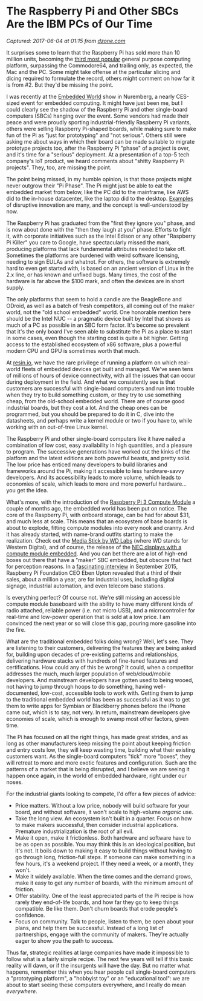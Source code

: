 # The Raspberry Pi and Other SBCs Are the IBM PCs of Our Time

_Captured: 2017-06-04 at 01:15 from [dzone.com](https://dzone.com/articles/the-raspberry-pi-and-other-sbcs-are-the-ibm-pcs-of?edition=304120&utm_source=Daily%20Digest&utm_medium=email&utm_campaign=dd%202017-06-03)_

It surprises some to learn that the Raspberry Pi has sold more than 10 million units, becoming the [third most popular](http://www.theinquirer.net/inquirer/news/3006780/the-raspberry-pi-is-suddenly-the-third-best-selling-computer-ever) general purpose computing platform, surpassing the Commodore64, and trailing only, as expected, the Mac and the PC. Some might take offense at the particular slicing and dicing required to formulate the record, others might comment on how far it is from #2. But they'd be missing the point.

I was recently at the [Embedded World](https://www.embedded-world.de/en) show in Nuremberg, a nearly CES-sized event for embedded computing. It might have just been me, but I could clearly see the shadow of the Raspberry Pi and other single-board computers (SBCs) hanging over the event. Some vendors had made their peace and were proudly sporting industrial-friendly Raspberry Pi variants, others were selling Raspberry Pi-shaped boards, while making sure to make fun of the Pi as "just for prototyping" and "not serious". Others still were asking me about ways in which their board can be made suitable to migrate prototype projects too, after the Raspberry Pi "phase" of a project is over, and it's time for a "serious" deployment. At a presentation of a top-5 tech company's IoT product, we heard comments about "shitty Raspberry Pi projects". They, too, are missing the point.

The point being missed, in my humble opinion, is that those projects might never outgrow their "Pi Phase". The Pi might just be able to eat the embedded market from below, like the PC did to the mainframe, like AWS did to the in-house datacenter, like the laptop did to the desktop. [Examples](https://en.wikipedia.org/wiki/Disruptive_innovation#Examples) of disruptive innovation are many, and the concept is well-understood by now.

The Raspberry Pi has graduated from the "first they ignore you" phase, and is now about done with the "then they laugh at you" phase. Efforts to fight it, with corporate initiatives such as the Intel Edison or any other "Raspberry Pi Killer" you care to Google, have spectacularly missed the mark, producing platforms that lack fundamental attributes needed to take off. Sometimes the platforms are burdened with weird software licensing, needing to sign EULAs and whatnot. For others, the software is extremely hard to even get started with, is based on an ancient version of Linux in the 2.x line, or has known and unfixed bugs. Many times, the cost of the hardware is far above the $100 mark, and often the devices are in short supply.

The only platforms that seem to hold a candle are the BeagleBone and ODroid, as well as a batch of fresh competitors, all coming out of the maker world, not the "old school embedded" world. One honorable mention here should be the Intel NUC -- a pragmatic device built by Intel that shoves as much of a PC as possible in an SBC form factor. It's become so prevalent that it's the only board I've seen able to substitute the Pi as a place to start in some cases, even though the starting cost is quite a bit higher. Getting access to the established ecosystem of x86 software, plus a powerful modern CPU and GPU is sometimes worth that much.

At [resin.io](https://resin.io), we have the rare privilege of running a platform on which real-world fleets of embedded devices get built and managed. We've seen tens of millions of hours of device connectivity, with all the issues that can occur during deployment in the field. And what we consistently see is that customers are successful with single-board computers and run into trouble when they try to build something custom, or they try to use something cheap, from the old-school embedded world. There are of course good industrial boards, but they cost a lot. And the cheap ones can be programmed, but you should be prepared to do it in C, dive into the datasheets, and perhaps write a kernel module or two if you have to, while working with an out-of-tree Linux kernel.

The Raspberry Pi and other single-board computers like it have nailed a combination of low cost, easy availability in high quantities, and a pleasure to program. The successive generations have worked out the kinks of the platform and the latest editions are both powerful beasts, and pretty solid. The low price has enticed many developers to build libraries and frameworks around the Pi, making it accessible to less hardware-savvy developers. And its accessibility leads to more volume, which leads to economies of scale, which leads to more and more powerful hardware… you get the idea.

What's more, with the introduction of the [Raspberry Pi 3 Compute Module](https://www.raspberrypi.org/products/compute-module-3/) a couple of months ago, the embedded world has been put on notice. The core of the Raspberry Pi, with onboard storage, can be had for about $31, and much less at scale. This means that an ecosystem of base boards is about to explode, fitting compute modules into every nook and cranny. And it has already started, with name-brand outfits starting to make the realization. Check out the [Media Stick by WD Labs](http://wdlabs.wd.com/products/media-stick/) (where WD stands for Western Digital), and of course, the release of the [NEC displays with a compute module embedded](https://www.raspberrypi.org/blog/compute-module-nec-display-near-you/). And you can bet there are a lot of high-end boxes out there that have a "maker" SBC embedded, but obscure that fact for perception reasons. In a [fascinating interview](https://www.youtube.com/watch?v=ZHRhiCPXFIA&t=17m52s) in September 2015, Raspberry Pi Foundation CEO Eben Upton revealed that a third of their sales, about a million a year, are for industrial uses, including digital signage, industrial automation, and even telecom base stations.

Is everything perfect? Of course not. We're still missing an accessible compute module baseboard with the ability to have many different kinds of radio attached, reliable power (i.e. not micro USB), and a microcontroller for real-time and low-power operation that is sold at a low price. I am convinced the next year or so will close this gap, pouring more gasoline into the fire.

What are the traditional embedded folks doing wrong? Well, let's see. They are listening to their customers, delivering the features they are being asked for, building upon decades of pre-existing patterns and relationships, delivering hardware stacks with hundreds of fine-tuned features and certifications. How could any of this be wrong? It could, when a competitor addresses the much, much larger population of web/cloud/mobile developers. And mainstream developers have gotten used to being wooed, not having to jump through hoops to do something, having well-documented, low-cost, accessible tools to work with. Getting them to jump to the traditional embedded world has been as successful as it was to get them to write apps for Symbian or Blackberry phones before the iPhone came out, which is to say, not very. In return, mainstream developers give economies of scale, which is enough to swamp most other factors, given time.

The Pi has focused on all the right things, has made great strides, and as long as other manufacturers keep missing the point about keeping friction and entry costs low, they will keep wasting time, building what their existing customers want. As the single-board computers "tick" more "boxes", they will retreat to more and more exotic features and configuration. Such are the patterns of a market that is being disrupted, and I believe we are seeing it happen once again, in the world of embedded hardware, right under our noses.

For the industrial giants looking to compete, I'd offer a few pieces of advice:

  * Price matters. Without a low price, nobody will build software for your board, and without software, it won't scale to high-volume _organic_ use.
  * Take the long view. An ecosystem isn't built in a quarter. Focus on how to make makers successful, then consider industrial applications. Premature industrialization is the root of all evil.
  * Make it open, make it frictionless. Both hardware and software have to be as open as possible. You may think this is an ideological position, but it's not. It boils down to making it easy to build things without having to go through long, friction-full steps. If someone can make something in a few hours, it's a weekend project. If they need a week, or a month, they won't.
  * Make it widely available. When the time comes and the demand grows, make it easy to get any number of boards, with the minimum amount of friction.
  * Offer stability. One of the least appreciated parts of the Pi recipe is how rarely they end-of-life boards, and how far they go to keep things compatible. Be like them. Don't churn boards that erode people's confidence.
  * Focus on community. Talk to people, listen to them, be open about your plans, and help them be successful. Instead of a long list of partnerships, engage with the community of makers. They're actually eager to show you the path to success.

Thus far, strategic realities at large companies have made it impossible to follow what is a fairly simple recipe. The next few years will tell if this basic reality will dawn, or if the insurgents will have the day. But no matter what happens, remember this when you hear people call single-board computers a "prototyping platform", a "hobbyist toy" or an "educational tool": we are about to start seeing these computers everywhere, and I really do mean _everywhere_.
